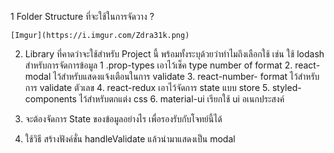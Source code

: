 1   Folder Structure ที่จะใช้ในการจัดวาง  ?
	
	[Imgur](https://i.imgur.com/Zdra31k.png)

2.   Library ที่คาดว่าจะใช้สำหรับ Project นี้ พร้อมทั้งระบุด้วยว่าทำไมถึงเลือกใช้ เช่น ใช้ lodash สำหรับการจัดการข้อมูล
        1  .prop-types  เอาไว้เช็ค type number of format
	2. react-modal	ไว้สำหรับแสดงแจ้งเตือนในการ validate
	3.  react-number- format  ไว้สำหรับการ validate ตัวเลข
	4. react-redux	เอาไว้จัดการ state แบบ store
	5.  styled-components  ไว้สำหรับตกแต่ง css 
	6. material-ui  เรียกใช้ ui อเนกประสงค์
	

3.  จะต้องจัดการ State ของข้อมูลอย่างไร เพื่อรองรับกับโจทย์นี้ได้

4. ใช้วิธี   สร้างฟังค์ชั่น handleValidate แล้วนำมาแสดงเป็น modal
